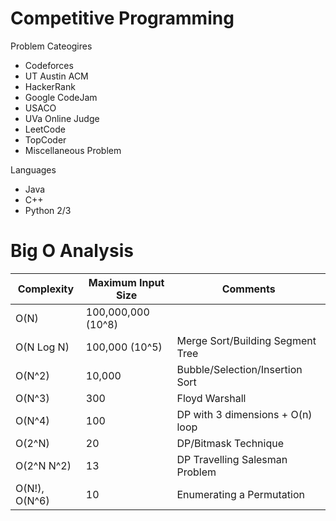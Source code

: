 # Competitive Programming

Problem Cateogires
- Codeforces
- UT Austin ACM
- HackerRank
- Google CodeJam
- USACO
- UVa Online Judge
- LeetCode
- TopCoder
- Miscellaneous Problem

Languages
- Java
- C++
- Python 2/3

# Big O Analysis
| Complexity           | Maximum Input Size | Comments                         |
|----------------------|--------------------|----------------------------------|
| O(N)                 | 100,000,000 (10^8) |                                  |
| O(N Log N)           | 100,000 (10^5)     | Merge Sort/Building Segment Tree |
| O(N^2)               | 10,000             | Bubble/Selection/Insertion Sort  |
| O(N^3)               | 300                | Floyd Warshall                   |
| O(N^4)               | 100                | DP with 3 dimensions + O(n) loop |
| O(2^N)               | 20                 | DP/Bitmask Technique             |
| O(2^N N^2)           | 13                 | DP Travelling Salesman Problem   |
| O(N!), O(N^6)        | 10                 | Enumerating a Permutation        |
